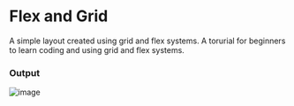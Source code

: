 # Flex and Grid
A simple layout created using grid and flex systems. A torurial for beginners to learn coding and using grid and flex systems.
### Output
![image](https://github.com/user-attachments/assets/e2ce7fd1-f18b-4c93-8813-440678d670ee)
